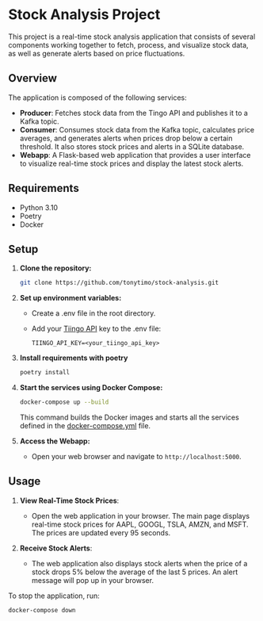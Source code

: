 # Stock Analysis Project

This project is a real-time stock analysis application that consists of several components working together to fetch, process, and visualize stock data, as well as generate alerts based on price fluctuations.

## Overview

The application is composed of the following services:

-   **Producer**: Fetches stock data from the Tingo API and publishes it to a Kafka topic.
-   **Consumer**: Consumes stock data from the Kafka topic, calculates price averages, and generates alerts when prices drop below a certain threshold. It also stores stock prices and alerts in a SQLite database.
-   **Webapp**: A Flask-based web application that provides a user interface to visualize real-time stock prices and display the latest stock alerts.

## Requirements

-   Python 3.10
-   Poetry
-   Docker

## Setup

1.  **Clone the repository:**

    ```bash
    git clone https://github.com/tonytimo/stock-analysis.git
    ```

2.  **Set up environment variables:**

    -   Create a .env file in the root directory.
    -   Add your [Tiingo API](https://www.tiingo.com/) key to the .env file:

        ```
        TIINGO_API_KEY=<your_tiingo_api_key>
        ```
3.  **Install requirements with poetry**

    ```bash
    poetry install
    ```

3.  **Start the services using Docker Compose:**

    ```bash
    docker-compose up --build
    ```

    This command builds the Docker images and starts all the services defined in the [docker-compose.yml](https://github.com/tonytimo/stock-analysis/blob/main/docker-compose.yml) file.

4.  **Access the Webapp:**

    -   Open your web browser and navigate to `http://localhost:5000`.

## Usage

1.  **View Real-Time Stock Prices**:
    -   Open the web application in your browser. The main page displays real-time stock prices for AAPL, GOOGL, TSLA, AMZN, and MSFT. The prices are updated every 95 seconds.

2.  **Receive Stock Alerts**:
    -   The web application also displays stock alerts when the price of a stock drops 5% below the average of the last 5 prices. An alert message will pop up in your browser.

To stop the application, run:

```bash
docker-compose down
